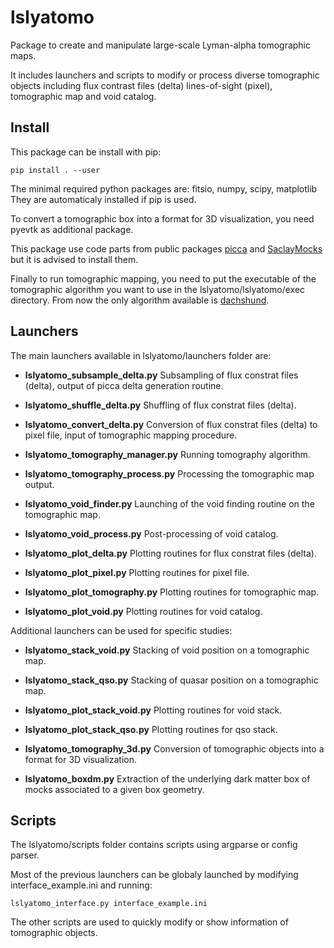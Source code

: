 # lslyatomo

Package to create and manipulate large-scale Lyman-alpha tomographic maps.

It includes launchers and scripts to modify or process diverse tomographic objects including flux contrast files (delta) lines-of-sight (pixel), tomographic map and void catalog.


## Install

This package can be install with pip:

```
pip install . --user
```

The minimal required python packages are: fitsio, numpy, scipy, matplotlib
They are automaticaly installed if pip is used.

To convert a tomographic box into a format for 3D visualization, you need pyevtk as additional package.

This package use code parts from public packages [picca](https://github.com/igmhub/picca) and [SaclayMocks](https://github.com/igmhub/SaclayMocks) but it is advised to install them.


Finally to run tomographic mapping, you need to put the executable of the tomographic algorithm you want to use in the lslyatomo/lslyatomo/exec directory. From now the only algorithm available is [dachshund](https://github.com/caseywstark/dachshund).



## Launchers

The main launchers available in lslyatomo/launchers folder are:


- **lslyatomo_subsample_delta.py** Subsampling of flux constrat files (delta), output of picca delta generation routine.

- **lslyatomo_shuffle_delta.py** Shuffling of flux constrat files (delta).

- **lslyatomo_convert_delta.py** Conversion of flux constrat files (delta) to pixel file, input of tomographic mapping procedure.

- **lslyatomo_tomography_manager.py** Running tomography algorithm.

- **lslyatomo_tomography_process.py** Processing the tomographic map output.

- **lslyatomo_void_finder.py** Launching of the void finding routine on the tomographic map.

- **lslyatomo_void_process.py** Post-processing of void catalog.

- **lslyatomo_plot_delta.py** Plotting routines for flux constrat files (delta).

- **lslyatomo_plot_pixel.py** Plotting routines for pixel file.

- **lslyatomo_plot_tomography.py** Plotting routines for tomographic map.

- **lslyatomo_plot_void.py** Plotting routines for void catalog.




Additional launchers can be used for specific studies:

- **lslyatomo_stack_void.py** Stacking of void position on a tomographic map.

- **lslyatomo_stack_qso.py** Stacking of quasar position on a tomographic map.

- **lslyatomo_plot_stack_void.py** Plotting routines for void stack.

- **lslyatomo_plot_stack_qso.py** Plotting routines for qso stack.

- **lslyatomo_tomography_3d.py** Conversion of tomographic objects into a format for 3D visualization.

- **lslyatomo_boxdm.py** Extraction of the underlying dark matter box of mocks associated to a given box geometry.


## Scripts

The lslyatomo/scripts folder contains scripts using argparse or config parser.

Most of the previous launchers can be globaly launched by modifying interface_example.ini and running:

```
lslyatomo_interface.py interface_example.ini
```

The other scripts are used to quickly modify or show information of tomographic objects.
